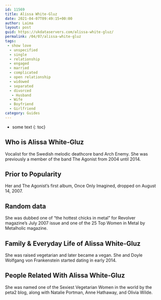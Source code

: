```yaml
---
id: 11569
title: Alissa White-Gluz
date: 2021-04-07T09:49:15+00:00
author: Laima
layout: post
guid: https://ukdataservers.com/alissa-white-gluz/
permalink: /04/07/alissa-white-gluz
tags:
 - show love
  - unspecified
  - single
  - relationship
  - engaged
  - married
  - complicated
  - open relationship
  - widowed
  - separated
  - divorced
   - Husband
  - Wife
  - Boyfriend
  - Girlfriend
category: Guides
---
```


* some text
{: toc}


## Who is Alissa White-Gluz
                  
                  
                  
Vocalist for the Swedish melodic deathcore band Arch Enemy. She was previously a member of the band The Agonist from 2004 until 2014. 
                  
              
            
              
            
                
                
                
## Prior to Popularity
                  
                  
                  
Her and The Agonist&#8217;s first album, Once Only Imagined, dropped on August 14, 2007.
                  
              
            
              
            
                
                
                
## Random data
                  
                  
                  
She was dubbed one of &#8220;the hottest chicks in metal&#8221; for Revolver magazine&#8217;s July 2007 issue and one of the 25 Top Women in Metal by Metalholic magazine.
                  
              
            
              
            
                
                
                
## Family & Everyday Life of Alissa White-Gluz
                  
                  
                  
She was raised vegetarian and later became a vegan. She and Doyle Wolfgang von Frankenstein started dating in early 2014.
                  
              
            
              
            
                
                
                
## People Related With Alissa White-Gluz
                  
                  
                  
She was named one of the Sexiest Vegetarian Women in the world by the peta2 blog, along with Natalie Portman, Anne Hathaway, and Olivia Wilde.
                  
              
            
              
            
                
              
            
              
              
            
            
              
            
          
          
          